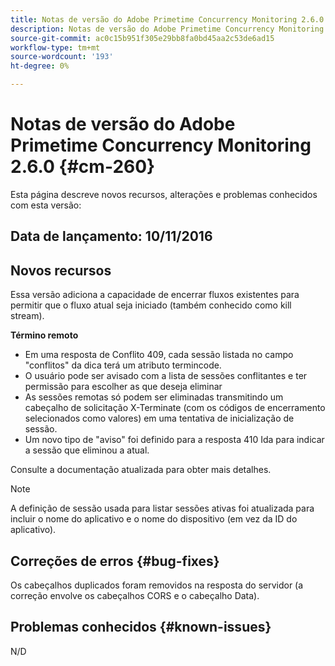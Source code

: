 ```yaml
---
title: Notas de versão do Adobe Primetime Concurrency Monitoring 2.6.0
description: Notas de versão do Adobe Primetime Concurrency Monitoring 2.6.0
source-git-commit: ac0c15b951f305e29bb8fa0bd45aa2c53de6ad15
workflow-type: tm+mt
source-wordcount: '193'
ht-degree: 0%

---
```



# Notas de versão do Adobe Primetime Concurrency Monitoring 2.6.0 {#cm-260}


Esta página descreve novos recursos, alterações e problemas conhecidos com esta versão:



## Data de lançamento: 10/11/2016



## Novos recursos

Essa versão adiciona a capacidade de encerrar fluxos existentes para permitir que o fluxo atual seja iniciado (também conhecido como kill stream).



**Término remoto**

* Em uma resposta de Conflito 409, cada sessão listada no campo &quot;conflitos&quot; da dica terá um atributo termincode.
* O usuário pode ser avisado com a lista de sessões conflitantes e ter permissão para escolher as que deseja eliminar
* As sessões remotas só podem ser eliminadas transmitindo um cabeçalho de solicitação X-Terminate (com os códigos de encerramento selecionados como valores) em uma tentativa de inicialização de sessão.
* Um novo tipo de &quot;aviso&quot; foi definido para a resposta 410 Ida para indicar a sessão que eliminou a atual.


Consulte a documentação atualizada para obter mais detalhes.



>[!NOTE]
>
>A definição de sessão usada para listar sessões ativas foi atualizada para incluir o nome do aplicativo e o nome do dispositivo (em vez da ID do aplicativo).




## Correções de erros {#bug-fixes}

Os cabeçalhos duplicados foram removidos na resposta do servidor (a correção envolve os cabeçalhos CORS e o cabeçalho Data).




## Problemas conhecidos {#known-issues}

N/D

